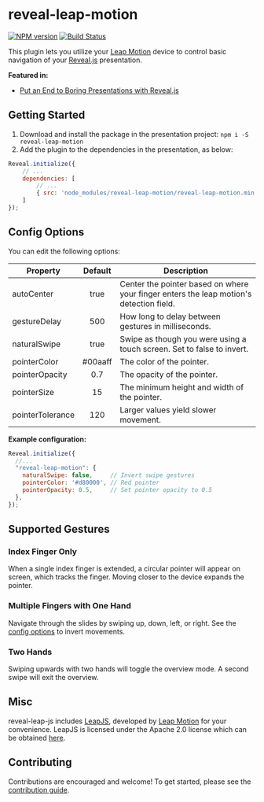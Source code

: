 # reveal-leap-motion

[![NPM version](http://img.shields.io/npm/v/reveal-leap-motion.svg)](https://www.npmjs.org/package/reveal-leap-motion)
[![Build Status](https://travis-ci.org/gneatgeek/reveal-leap-motion.svg?branch=master)](https://travis-ci.org/gneatgeek/reveal-leap-motion)

This plugin lets you utilize your [Leap Motion][1] device to control basic navigation of your [Reveal.js][2] presentation.

__Featured in:__
- [Put an End to Boring Presentations with Reveal.js][3]

## Getting Started
1. Download and install the package in the presentation project: `npm i -S reveal-leap-motion`
1. Add the plugin to the dependencies in the presentation, as below:

```js
Reveal.initialize({
    // ...
    dependencies: [
        // ...
        { src: 'node_modules/reveal-leap-motion/reveal-leap-motion.min.js', async: true }
    ]
});
```

## Config Options
You can edit the following options:

| Property         | Default | Description                                                                             |
|------------------|:-------:|-----------------------------------------------------------------------------------------|
| autoCenter       |   true  | Center the pointer based on where your finger enters the leap motion's detection field. |
| gestureDelay     |   500   | How long to delay between gestures in milliseconds.                                     |
| naturalSwipe     |   true  | Swipe as though you were using a touch screen. Set to false to invert.                  |
| pointerColor     | #00aaff | The color of the pointer.                                                               |
| pointerOpacity   |   0.7   | The opacity of the pointer.                                                             |
| pointerSize      |    15   | The minimum height and width of the pointer.                                            |
| pointerTolerance |   120   | Larger values yield slower movement.                                                    |


__Example configuration:__

```js
Reveal.initialize({
  //...
  "reveal-leap-motion": {
    naturalSwipe: false,     // Invert swipe gestures
    pointerColor: '#d80000', // Red pointer
    pointerOpacity: 0.5,     // Set pointer opacity to 0.5
  },
});
```

## Supported Gestures

### Index Finger Only

When a single index finger is extended, a circular pointer will appear on screen, which tracks the finger. Moving closer to the device expands the pointer.

### Multiple Fingers with One Hand

Navigate through the slides by swiping up, down, left, or right. See the [config options](#config-options) to invert movements.

### Two Hands

Swiping upwards with two hands will toggle the overview mode. A second swipe will exit the overview.

## Misc

reveal-leap-js includes [LeapJS][4], developed by [Leap Motion][1] for your
convenience. LeapJS is licensed under the Apache 2.0 license which can be
obtained [here][5].

## Contributing

Contributions are encouraged and welcome! To get started, please see the
[contribution guide](CONTRIBUTING.md).


[1]: https://www.leapmotion.com/
[2]: http://lab.hakim.se/reveal-js/#/
[3]: http://blog.leapmotion.com/featured-platform-put-end-boring-presentations-reveal-js/
[4]: https://github.com/leapmotion/leapjs
[5]: https://github.com/leapmotion/leapjs/blob/master/LICENSE
